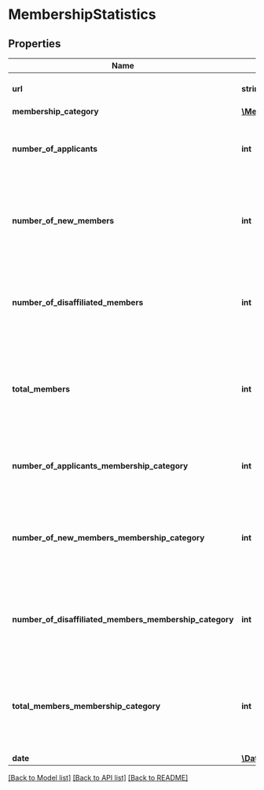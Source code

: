 # MembershipStatistics

## Properties
Name | Type | Description | Notes
------------ | ------------- | ------------- | -------------
**url** | **string** | The link to the current resource | [optional] 
**membership_category** | [**\Membercare\Client\Model\MembershipCategory**](MembershipCategory.md) |  | [optional] 
**number_of_applicants** | **int** | Number of members that applied for a membership this date | [optional] 
**number_of_new_members** | **int** | Members joining the specified membership category at the specified date. | [optional] 
**number_of_disaffiliated_members** | **int** | Members leaving the specified membership category at the specified date. | [optional] 
**total_members** | **int** | Total members with the specified membership category at the specified date. | [optional] 
**number_of_applicants_membership_category** | **int** | Number of members that applied for a membership this date | [optional] 
**number_of_new_members_membership_category** | **int** | Members joining the specified membership category at the specified date. | [optional] 
**number_of_disaffiliated_members_membership_category** | **int** | Members leaving the specified membership category at the specified date. | [optional] 
**total_members_membership_category** | **int** | Total members with the specified membership category at the specified date. | [optional] 
**date** | [**\DateTime**](\DateTime.md) | The date. | [optional] 

[[Back to Model list]](../../README.md#documentation-for-models) [[Back to API list]](../../README.md#documentation-for-api-endpoints) [[Back to README]](../../README.md)


